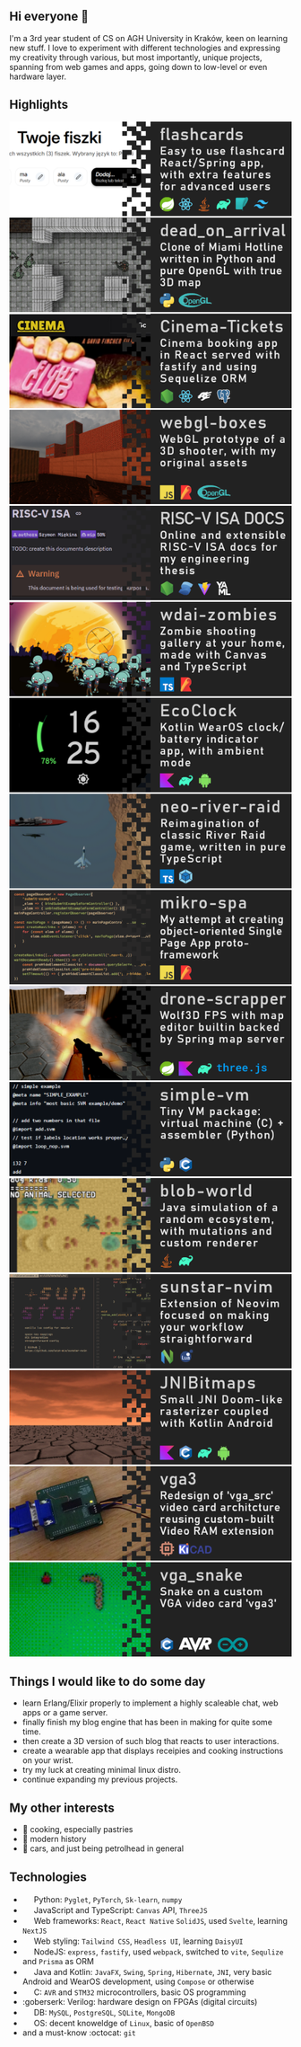 ## Hi everyone 👋

I'm a 3rd year student of CS on AGH University in Kraków, keen on learning new stuff.
I love to experiment with different technologies and expressing my creativity through
various, but most importantly, unique projects, spanning from web games and apps, going
down to low-level or even hardware layer.

## Highlights

[![flashcards](./flashcards.png)](https://github.com/szym-mie/flashcards)
[![dead_on_arrival](./dead_on_arrival.png)](https://github.com/szym-mie/dead_on_arrival)
[![cinema-tickets](./cinema-tickets.png)](https://github.com/szym-mie/Cinema-Tickets-Szymon-Miekina-Marcin-Walendzik-Ignacy-Siklucki)
[![webgl-boxes](./webgl-boxes.png)](https://github.com/szym-mie/webgl_boxes)
[![riscv-isa](./risc-v_isa_docs.png)](https://github.com/szym-mie/riscv-isa-docs)
[![wdai-zombies](./wdai-zombies.png)](https://github.com/szym-mie/wdai-zombies)
[![ecoclock](./ecoclock.png)](https://github.com/szym-mie/EcoClock)
[![neo-river-raid](./neo-river-raid-ts.png)](https://github.com/szym-mie/neo-river-raid-ts)
[![mikro-spa](./mikro-spa.png)](https://github.com/szym-mie/mikro-spa)
[![ds-fps](./ds-fps.png)](https://github.com/szym-mie/ds-fps)
[![simple-vm](./simple-vm.png)](https://github.com/szym-mie/simple-vm)
[![blob-world](./blob-world.png)](https://github.com/szym-mie/blob-world)
[![sunstar-nvim](./sunstar-nvim.png)](https://github.com/szym-mie/sunstar-nvim)
[![jnibitmaps](./jnibitmaps.png)](https://github.com/szym-mie/JNIbitmaps)
[![vga3](./vga3.png)](https://github.com/szym-mie/vga3)
[![vga_snake](./vga_snake.png)](https://github.com/szym-mie/vga_snake)

## Things I would like to do some day

- learn Erlang/Elixir properly to implement a highly scaleable chat, web apps or a game server.
- finally finish my blog engine that has been in making for quite some time.
- then create a 3D version of such blog that reacts to user interactions.
- create a wearable app that displays receipies and cooking instructions on your wrist.
- try my luck at creating minimal linux distro.
- continue expanding my previous projects.

## My other interests

- 🍰 cooking, especially pastries
- 📖 modern history
- 🚗 cars, and just being petrolhead in general

## Technologies

- <img src="https://cdn.jsdelivr.net/gh/devicons/devicon@latest/icons/python/python-original.svg" width="16" height="16" /> Python: `Pyglet`, `PyTorch`, `Sk-learn`, `numpy`
- <img src="https://cdn.jsdelivr.net/gh/devicons/devicon@latest/icons/javascript/javascript-original.svg" width="16" height="16" /> JavaScript and TypeScript: `Canvas` API, `ThreeJS`
- <img src="https://cdn.jsdelivr.net/gh/devicons/devicon@latest/icons/react/react-original.svg" width="16" height="16" /> Web frameworks: `React`, `React Native` `SolidJS`, used `Svelte`, learning `NextJS`
- <img src="https://cdn.jsdelivr.net/gh/devicons/devicon@latest/icons/tailwindcss/tailwindcss-original.svg" width="16" height="16" /> Web styling: `Tailwind CSS`, `Headless UI`, learning `DaisyUI`
- <img src="https://cdn.jsdelivr.net/gh/devicons/devicon@latest/icons/nodejs/nodejs-original.svg" width="16" height="16" /> NodeJS: `express`, `fastify`, used `webpack`, switched to `vite`, `Sequlize` and `Prisma` as ORM
- <img src="https://cdn.jsdelivr.net/gh/devicons/devicon@latest/icons/kotlin/kotlin-original.svg" width="16" height="16" /> Java and Kotlin: `JavaFX`, `Swing`, `Spring`, `Hibernate`, `JNI`, very basic Android and WearOS development, using `Compose` or otherwise
- <img src="https://cdn.jsdelivr.net/gh/devicons/devicon@latest/icons/c/c-original.svg" width="16" height="16" /> C: `AVR` and `STM32` microcontrollers, basic OS programming
- :goberserk: Verilog: hardware design on FPGAs (digital circuits)
- <img src="https://cdn.jsdelivr.net/gh/devicons/devicon@latest/icons/postgresql/postgresql-original.svg" width="16" height="16" /> DB: `MySQL`, `PostgreSQL`, `SQLite`, `MongoDB`
- <img src="https://cdn.jsdelivr.net/gh/devicons/devicon@latest/icons/linux/linux-original.svg" width="16" height="16" /> OS: decent knoweldge of `Linux`, basic of `OpenBSD`
- and a must-know :octocat: `git`
